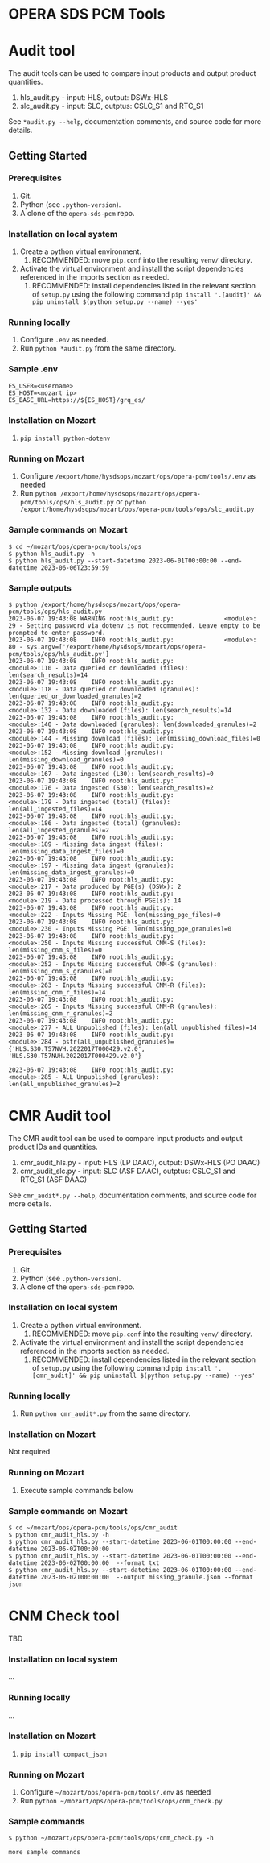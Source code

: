# OPERA SDS PCM Tools

# Audit tool

The audit tools can be used to compare input products and output product quantities.
1. hls_audit.py - input: HLS, output: DSWx-HLS
2. slc_audit.py - input: SLC, outptus: CSLC_S1 and RTC_S1 

See `*audit.py --help`, documentation comments, and source code for more details.

## Getting Started

### Prerequisites

1. Git.
2. Python (see `.python-version`).
3. A clone of the `opera-sds-pcm` repo.

### Installation on local system

1. Create a python virtual environment.
    1. RECOMMENDED: move `pip.conf` into the resulting `venv/` directory.
2. Activate the virtual environment and install the script dependencies referenced in the imports section as needed.
    1. RECOMMENDED: install dependencies listed in the relevant section of `setup.py` using the following command `pip install '.[audit]' && pip uninstall $(python setup.py --name) --yes'`

### Running locally 

1. Configure `.env` as needed.
1. Run `python *audit.py` from the same directory.


### Sample .env
```
ES_USER=<username>
ES_HOST=<mozart ip>
ES_BASE_URL=https://${ES_HOST}/grq_es/
```

### Installation on Mozart
1. `pip install python-dotenv`

### Running on Mozart
1. Configure `/export/home/hysdsops/mozart/ops/opera-pcm/tools/.env` as needed
2. Run `python /export/home/hysdsops/mozart/ops/opera-pcm/tools/ops/hls_audit.py` or
    `python /export/home/hysdsops/mozart/ops/opera-pcm/tools/ops/slc_audit.py`


### Sample commands on Mozart
```
$ cd ~/mozart/ops/opera-pcm/tools/ops
$ python hls_audit.py -h
$ python hls_audit.py --start-datetime 2023-06-01T00:00:00 --end-datetime 2023-06-06T23:59:59
```
### Sample outputs
```
$ python /export/home/hysdsops/mozart/ops/opera-pcm/tools/ops/hls_audit.py 
2023-06-07 19:43:08 WARNING root:hls_audit.py:              <module>: 29 - Setting password via dotenv is not recommended. Leave empty to be prompted to enter password.
2023-06-07 19:43:08    INFO root:hls_audit.py:              <module>: 80 - sys.argv=['/export/home/hysdsops/mozart/ops/opera-pcm/tools/ops/hls_audit.py']
2023-06-07 19:43:08    INFO root:hls_audit.py:              <module>:110 - Data queried or downloaded (files): len(search_results)=14
2023-06-07 19:43:08    INFO root:hls_audit.py:              <module>:118 - Data queried or downloaded (granules): len(queried_or_downloaded_granules)=2
2023-06-07 19:43:08    INFO root:hls_audit.py:              <module>:132 - Data downloaded (files): len(search_results)=14
2023-06-07 19:43:08    INFO root:hls_audit.py:              <module>:140 - Data downloaded (granules): len(downloaded_granules)=2
2023-06-07 19:43:08    INFO root:hls_audit.py:              <module>:144 - Missing download (files): len(missing_download_files)=0
2023-06-07 19:43:08    INFO root:hls_audit.py:              <module>:152 - Missing download (granules): len(missing_download_granules)=0
2023-06-07 19:43:08    INFO root:hls_audit.py:              <module>:167 - Data ingested (L30): len(search_results)=0
2023-06-07 19:43:08    INFO root:hls_audit.py:              <module>:176 - Data ingested (S30): len(search_results)=2
2023-06-07 19:43:08    INFO root:hls_audit.py:              <module>:179 - Data ingested (total) (files): len(all_ingested_files)=14
2023-06-07 19:43:08    INFO root:hls_audit.py:              <module>:186 - Data ingested (total) (granules): len(all_ingested_granules)=2
2023-06-07 19:43:08    INFO root:hls_audit.py:              <module>:189 - Missing data ingest (files): len(missing_data_ingest_files)=0
2023-06-07 19:43:08    INFO root:hls_audit.py:              <module>:197 - Missing data ingest (granules): len(missing_data_ingest_granules)=0
2023-06-07 19:43:08    INFO root:hls_audit.py:              <module>:217 - Data produced by PGE(s) (DSWx): 2
2023-06-07 19:43:08    INFO root:hls_audit.py:              <module>:219 - Data processed through PGE(s): 14
2023-06-07 19:43:08    INFO root:hls_audit.py:              <module>:222 - Inputs Missing PGE: len(missing_pge_files)=0
2023-06-07 19:43:08    INFO root:hls_audit.py:              <module>:230 - Inputs Missing PGE: len(missing_pge_granules)=0
2023-06-07 19:43:08    INFO root:hls_audit.py:              <module>:250 - Inputs Missing successful CNM-S (files): len(missing_cnm_s_files)=0
2023-06-07 19:43:08    INFO root:hls_audit.py:              <module>:252 - Inputs Missing successful CNM-S (granules): len(missing_cnm_s_granules)=0
2023-06-07 19:43:08    INFO root:hls_audit.py:              <module>:263 - Inputs Missing successful CNM-R (files): len(missing_cnm_r_files)=14
2023-06-07 19:43:08    INFO root:hls_audit.py:              <module>:265 - Inputs Missing successful CNM-R (granules): len(missing_cnm_r_granules)=2
2023-06-07 19:43:08    INFO root:hls_audit.py:              <module>:277 - ALL Unpublished (files): len(all_unpublished_files)=14
2023-06-07 19:43:08    INFO root:hls_audit.py:              <module>:284 - pstr(all_unpublished_granules)={'HLS.S30.T57NVH.2022017T000429.v2.0', 'HLS.S30.T57NUH.2022017T000429.v2.0'}

2023-06-07 19:43:08    INFO root:hls_audit.py:              <module>:285 - ALL Unpublished (granules): len(all_unpublished_granules)=2
```

# CMR Audit tool

The CMR audit tool can be used to compare input products and output product IDs and quantities.
1. cmr_audit_hls.py - input: HLS (LP DAAC), output: DSWx-HLS (PO DAAC)
2. cmr_audit_slc.py - input: SLC (ASF DAAC), outptus: CSLC_S1 and RTC_S1 (ASF DAAC)

See `cmr_audit*.py --help`, documentation comments, and source code for more details.

## Getting Started

### Prerequisites

1. Git.
1. Python (see `.python-version`).
1. A clone of the `opera-sds-pcm` repo.

### Installation on local system

1. Create a python virtual environment.
    1. RECOMMENDED: move `pip.conf` into the resulting `venv/` directory.
2. Activate the virtual environment and install the script dependencies referenced in the imports section as needed.
    1. RECOMMENDED: install dependencies listed in the relevant section of `setup.py` using the following command `pip install '.[cmr_audit]' && pip uninstall $(python setup.py --name) --yes'`

### Running locally

1. Run `python cmr_audit*.py` from the same directory.


### Installation on Mozart

Not required

### Running on Mozart
1. Execute sample commands below


### Sample commands on Mozart
```
$ cd ~/mozart/ops/opera-pcm/tools/ops/cmr_audit
$ python cmr_audit_hls.py -h
$ python cmr_audit_hls.py --start-datetime 2023-06-01T00:00:00 --end-datetime 2023-06-02T00:00:00 
$ python cmr_audit_hls.py --start-datetime 2023-06-01T00:00:00 --end-datetime 2023-06-02T00:00:00  --format txt
$ python cmr_audit_hls.py --start-datetime 2023-06-01T00:00:00 --end-datetime 2023-06-02T00:00:00  --output missing_granule.json --format json
```


# CNM Check tool

TBD


### Installation on local system
...

### Running locally
...


### Installation on Mozart
1. `pip install compact_json`


### Running on Mozart
1. Configure `~/mozart/ops/opera-pcm/tools/.env` as needed
2. Run `python ~/mozart/ops/opera-pcm/tools/ops/cnm_check.py` 


### Sample commands
```
$ python ~/mozart/ops/opera-pcm/tools/ops/cnm_check.py -h

more sample commands

```
